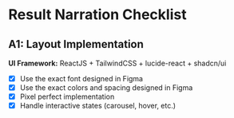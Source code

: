 # Result Narration Checklist

## A1: Layout Implementation  
**UI Framework:** ReactJS + TailwindCSS + lucide-react + shadcn/ui

- [x] Use the exact font designed in Figma  
- [x] Use the exact colors and spacing designed in Figma  
- [x] Pixel perfect implementation  
- [x] Handle interactive states (carousel, hover, etc.)  

